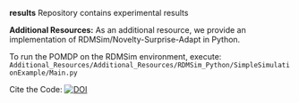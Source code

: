 **results** Repository contains experimental results

**Additional Resources:** As an additional resource, we provide an implementation of RDMSim/Novelty-Surprise-Adapt in Python.

To run the POMDP on the RDMSim environment, execute:
`Additional_Resources/Additional_Resources/RDMSim_Python/SimpleSimulationExample/Main.py`

Cite the Code: [![DOI](https://zenodo.org/badge/348798629.svg)](https://zenodo.org/badge/latestdoi/348798629)

